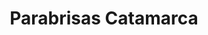 ---
title: "Parabrisas Catamarca"
url: /san-fernando-del-valle-de-catamarca/parabrisas-catamarca/
shop: reparación de automóviles
---